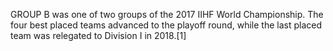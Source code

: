 GROUP B was one of two groups of the 2017 IIHF World Championship. The four best placed teams advanced to the playoff round, while the last placed team was relegated to Division I in 2018.[1]
